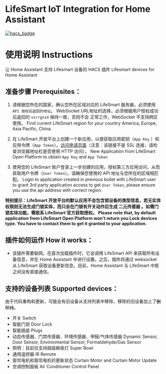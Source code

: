 # LifeSmart IoT Integration for Home Assistant

[![hacs_badge](https://img.shields.io/badge/HACS-Default-orange.svg)](https://github.com/hacs/integration)

使用说明 Instructions
====
让 Home Assistant 支持 Lifesmart 设备的 HACS 插件 Lifesmart devices for Home Assistant

准备步骤 Prerequisites：
---

1. 请根据您所在的国家，确认您所在区域对应的 LifeSmart
   服务器，必须使用 `API 授权后返回的地址`。 WebSocket
   URL地址的选择，必须根据⽤户授权成功后返回的 `svrrgnid` 保持⼀致，否则不会 正常⼯作，WebSocket 不⽀持跨区使⽤。 Find current
   LifeSmart region for your country America, Europe, Asia Pacific, China.

2. 在 LifeSmart 开放平台上创建一个新应用，以便获取应用密钥（`App Key`
   ）和应用令牌（`App Token`）。[访问申请页面](http://www.ilifesmart.com/open/login)（注意：该链接不是 SSL 连接，请检查浏览器地址栏是否使用
   HTTP 访问）。
   New Application from LifeSmart Open Platform to obtain `App Key` and `App Token`

3. 使用您的 LifeSmart 账户登录上一步创建的应用，授权第三方应用访问，从而获取用户令牌（`User Token`）。请确保您使用的 API
   地址与您所在的区域相匹配。
   Login to application created in previous bullet with LifeSmart user to grant 3rd party application access to
   get `User Token`, please ensure you use the api address with correct region.

**特别提示：LifeSmart
开放平台的默认应用不会包含锁设备的类型信息，若无实体权限则无法生成门锁实体，而只会在门锁有开关动作后生成 **二元传感器**
。如需门锁实体功能，需联系
LifeSmart 官方获取授权。**
**Please note that, by default application from LifeSmart Open Platform won't return you Lock devices type. You have to
contact them to get it granted to your application.**

插件如何运作 How it works：
---

- 该插件需要联网。在首次加载插件时，它会调用 LifeSmart API 来获取所有设备信息，并在 Home Assistant 中进行设置。之后，插件将通过
  websocket 从 LifeSmart 获取设备更新信息。目前，Home Assistant 与 LifeSmart 中枢之间没有直接通信。

支持的设备列表 Supported devices：
---
由于代码重构和更新，可能会有旧设备从支持列表中移除，移除的旧设备加上了~~删除线~~。

- 开关 Switch
- 智能门锁 Door Lock
- 智能插座 Plugs
- 动态传感器、门禁传感器、环境传感器、甲醛/气体传感器 Dynamic Sensor, Door Sensor, Environmental Sensor, Formaldehyde/Gas
  Sensor
- 照明：目前仅支持超级碗夜灯 Super Bowl
- 通用遥控器 IR Remote
- 窗帘电机和窗帘电机的更新状态 Curtain Motor and Curtain Motor Update
- 空调控制面板 Air Conditioner Control Panel
